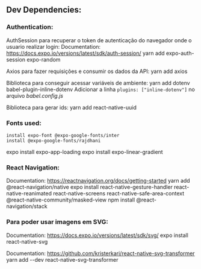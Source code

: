 ## Dev Dependencies:
### Authentication:
AuthSession para recuperar o token de autenticação do navegador onde o usuario realizar login:
Documentation: https://docs.expo.io/versions/latest/sdk/auth-session/
    yarn add expo-auth-session expo-random

Axios para fazer requisições e consumir os dados da API:
    yarn add axios

Biblioteca para conseguir acessar variáveis de ambiente:
    yarn add dotenv babel-plugin-inline-dotenv
Adicionar a linha `plugins: ["inline-dotenv"]` no arquivo _babel.config.js_

Biblioteca para gerar ids:
    yarn add react-native-uuid

### Fonts used:
    install expo-font @expo-google-fonts/inter
    install @expo-google-fonts/rajdhani

expo install expo-app-loading
expo install expo-linear-gradient

### React Navigation:
Documentation: https://reactnavigation.org/docs/getting-started
    yarn add @react-navigation/native
    expo install react-native-gesture-handler react-native-reanimated react-native-screens react-native-safe-area-context @react-native-community/masked-view
    npm install @react-navigation/stack

### Para poder usar imagens em SVG:
Documentation: https://docs.expo.io/versions/latest/sdk/svg/
    expo install react-native-svg

Documentation: https://github.com/kristerkari/react-native-svg-transformer
    yarn add --dev react-native-svg-transformer
